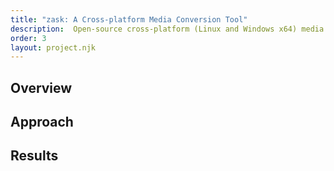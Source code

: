 ```yaml
---
title: "zask: A Cross-platform Media Conversion Tool" 
description:  Open-source cross-platform (Linux and Windows x64) media conversion tool using the wxWidgets GUI library and FFmpeg
order: 3
layout: project.njk
---
```


## Overview

## Approach

## Results
